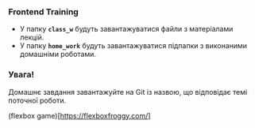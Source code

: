 ### **Frontend Training**

- У папку **`class_w`** будуть завантажуватися файли з матеріалами лекцій.
- У папку **`home_work`** будуть завантажуватися підпапки з виконаними домашніми роботами.

### **Увага!**

Домашнє завдання завантажуйте на Git із назвою, що відповідає темі поточної роботи.


(flexbox game)[https://flexboxfroggy.com/]
